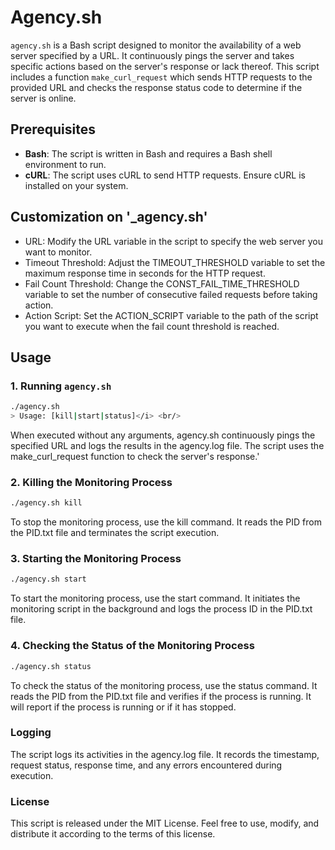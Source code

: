 # Agency.sh

`agency.sh` is a Bash script designed to monitor the availability of a web server specified by a URL. It continuously pings the server and takes specific actions based on the server's response or lack thereof. This script includes a function `make_curl_request` which sends HTTP requests to the provided URL and checks the response status code to determine if the server is online.

## Prerequisites

- **Bash**: The script is written in Bash and requires a Bash shell environment to run.
- **cURL**: The script uses cURL to send HTTP requests. Ensure cURL is installed on your system.

## Customization on '_agency.sh'
- URL: Modify the URL variable in the script to specify the web server you want to monitor.
- Timeout Threshold: Adjust the TIMEOUT_THRESHOLD variable to set the maximum response time in seconds for the HTTP request.
- Fail Count Threshold: Change the CONST_FAIL_TIME_THRESHOLD variable to set the number of consecutive failed requests before taking action.
- Action Script: Set the ACTION_SCRIPT variable to the path of the script you want to execute when the fail count threshold is reached.

## Usage

### 1. Running `agency.sh`

```bash
./agency.sh
> Usage: [kill|start|status]</i> <br/>
```
When executed without any arguments, agency.sh continuously pings the specified URL and logs the results in the agency.log file. The script uses the make_curl_request function to check the server's response.'

### 2. Killing the Monitoring Process

```bash
./agency.sh kill
```
To stop the monitoring process, use the kill command. It reads the PID from the PID.txt file and terminates the script execution.

### 3. Starting the Monitoring Process

```bash
./agency.sh start
```
To start the monitoring process, use the start command. It initiates the monitoring script in the background and logs the process ID in the PID.txt file.

### 4. Checking the Status of the Monitoring Process

```bash
./agency.sh status
```
To check the status of the monitoring process, use the status command. It reads the PID from the PID.txt file and verifies if the process is running. It will report if the process is running or if it has stopped.

### Logging
The script logs its activities in the agency.log file. It records the timestamp, request status, response time, and any errors encountered during execution.

### License
This script is released under the MIT License. Feel free to use, modify, and distribute it according to the terms of this license.
